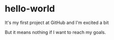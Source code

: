 # hello-world
It's my first project at GitHub and I'm excited a bit

But it means nothing if I want to reach my goals.

